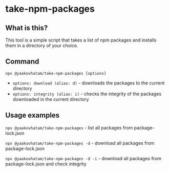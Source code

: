 # take-npm-packages

## What is this?
This tool is a simple script that takes a list of npm packages and installs them in a directory of your choice.

## Command

`npx @yaakovhatam/take-npm-packages [options]`
- `options: download (alias: d)` - downloads the packages to the current directory
- `options: integrity (alias: i)` - checks the integrity of the packages downloaded in the current directory

## Usage examples

`npx @yaakovhatam/take-npm-packages` - list all packages from package-lock.json

`npx @yaakovhatam/take-npm-packages -d` - download all packages from package-lock.json

`npx @yaakovhatam/take-npm-packages -d -i` - download all packages from package-lock.json and check integrity
